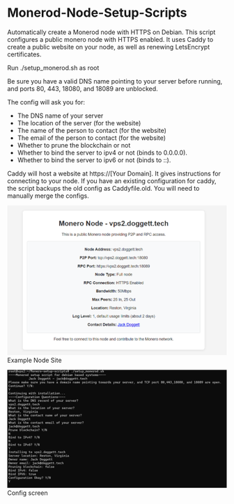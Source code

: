 # Monerod-Node-Setup-Scripts
Automatically create a Monerod node with HTTPS on Debian. This script configures a public monero node with HTTPS enabled. 
It uses Caddy to create a public website on your node, as well as renewing LetsEncrypt certificates.

Run ./setup_monerod.sh as root

Be sure you have a valid DNS name pointing to your server before running, and ports 80, 443, 18080, and 18089 are unblocked.

The config will ask you for:
* The DNS name of your server
* The location of the server (for the website)
* The name of the person to contact (for the website)
* The email of the person to contact (for the website)
* Whether to prune the blockchain or not
* Whether to bind the server to ipv4 or not (binds to 0.0.0.0).
* Whether to bind the server to ipv6 or not (binds to ::).

Caddy will host a website at https://[Your Domain]. It gives instructions for connecting to your node.
If you have an existing configuration for caddy, the script backups the old config as Caddyfile.old. You will need to manually merge the configs.

![Site example](https://github.com/John-Doggett/Monerod-Node-Setup-Scripts/blob/main/docs/site.png?raw=true)
Example Node Site

![config example](https://github.com/John-Doggett/Monerod-Node-Setup-Scripts/blob/main/docs/config.png?raw=true)
Config screen
